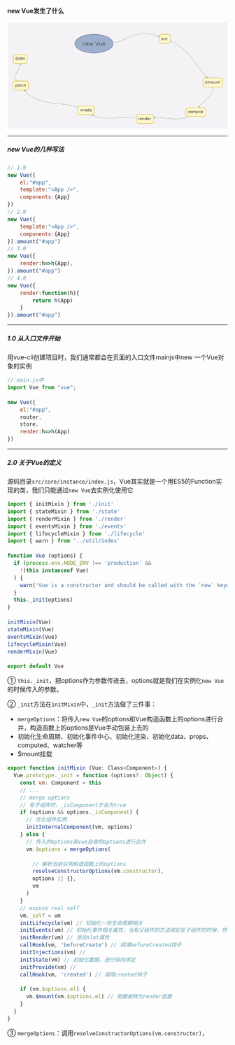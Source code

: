 #### new Vue发生了什么

![](https://raw.githubusercontent.com/superwtt/MyFileRepository/main/image/Vue/new-vue过程.png)

---

##### new Vue的几种写法

```javascript
// 1.0
new Vue({
    el:"#app",
    template:"<App />",
    components:{App}
})
// 2.0
new Vue({
    template:"<App />",
    components:{App}
}).amount("#app")
// 3.0
new Vue({
    render:h=>h(App),
}).amount("#app")
// 4.0
new Vue({
    render:function(h){
        return h(App)
    }
}).amount("#app")
```

---

##### 1.0 从入口文件开始

用vue-cli创建项目时，我们通常都会在页面的入口文件mainjs中new 一个Vue对象的实例

```javascript
// main.js中
import Vue from "vue";

new Vue({
    el:"#app",
    router,
    store,
    render:h=>h(App)
})
```

---

##### 2.0 关于Vue的定义

源码目录`src/core/instance/index.js`，Vue其实就是一个用ES5的Function实现的类，我们只能通过`new Vue`去实例化使用它

```javascript
import { initMixin } from './init'
import { stateMixin } from './state'
import { renderMixin } from './render'
import { eventsMixin } from './events'
import { lifecycleMixin } from './lifecycle'
import { warn } from '../util/index'

function Vue (options) {
  if (process.env.NODE_ENV !== 'production' &&
    !(this instanceof Vue)
  ) {
    warn('Vue is a constructor and should be called with the `new` keyword')
  }
  this._init(options)
}

initMixin(Vue)
stateMixin(Vue)
eventsMixin(Vue)
lifecycleMixin(Vue)
renderMixin(Vue)

export default Vue
```

①  `this._init`，把options作为参数传进去，options就是我们在实例化`new Vue`的时候传入的参数。

② `_init`方法在`initMixin`中，`_init`方法做了三件事：

+ `mergeOptions`：将传入`new Vue`的options和Vue构造函数上的options进行合并，构造函数上的options是Vue手动包装上去的
+ 初始化生命周期、初始化事件中心、初始化渲染、初始化data、props、computed、watcher等
+ $mount挂载

```javascript
export function initMixin (Vue: Class<Component>) {
  Vue.prototype._init = function (options?: Object) {
    const vm: Component = this
    // ...
    // merge options
    // 有子组件时，_isComponent才会为true
    if (options && options._isComponent) {
      // 优化组件实例
      initInternalComponent(vm, options)
    } else {
      // 传入的options和vue自身的options进行合并  
      vm.$options = mergeOptions(

        // 解析当前实例构造函数上的options  
        resolveConstructorOptions(vm.constructor),
        options || {},
        vm
      )
    }
    // expose real self
    vm._self = vm
    initLifecycle(vm) // 初始化一些生命周期相关
    initEvents(vm) // 初始化事件相关属性，当有父组件的方法绑定在子组件的时候，供子组件调用
    initRender(vm) // 添加slot属性
    callHook(vm, 'beforeCreate') // 调用beforeCreated钩子 
    initInjections(vm) // 
    initState(vm) // 初始化数据，进行双向绑定
    initProvide(vm) // 
    callHook(vm, 'created') // 调用created钩子

    if (vm.$options.el) {
      vm.$mount(vm.$options.el) // 把模板转为render函数
    }
  }
}
```

③ `mergeOptions`：调用`resolveConstructorOptions(vm.constructor)`，





















































































































